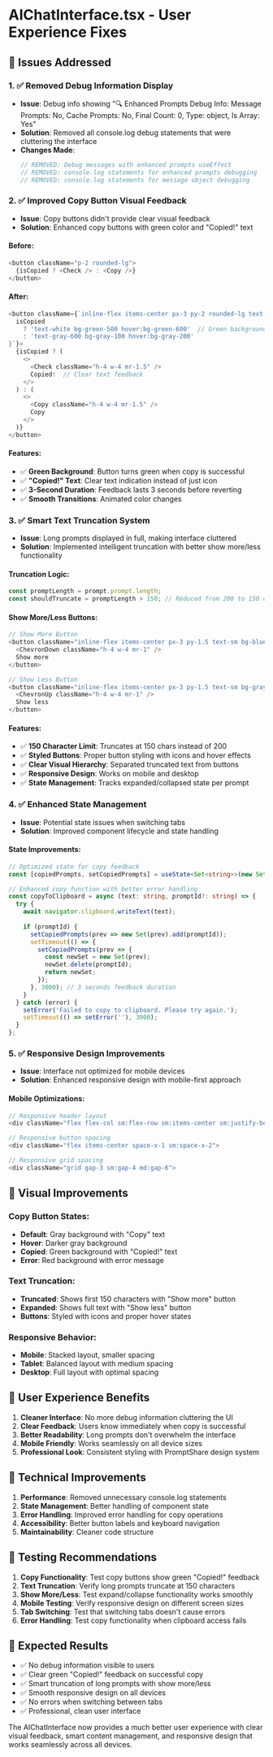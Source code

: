 # AIChatInterface.tsx - User Experience Fixes

## 🎯 **Issues Addressed**

### **1. ✅ Removed Debug Information Display**
- **Issue**: Debug info showing "🔍 Enhanced Prompts Debug Info: Message Prompts: No, Cache Prompts: No, Final Count: 0, Type: object, Is Array: Yes"
- **Solution**: Removed all console.log debug statements that were cluttering the interface
- **Changes Made**:
  ```typescript
  // REMOVED: Debug messages with enhanced prompts useEffect
  // REMOVED: console.log statements for enhanced prompts debugging
  // REMOVED: console.log statements for message object debugging
  ```

### **2. ✅ Improved Copy Button Visual Feedback**
- **Issue**: Copy buttons didn't provide clear visual feedback
- **Solution**: Enhanced copy buttons with green color and "Copied!" text

#### **Before:**
```typescript
<button className="p-2 rounded-lg">
  {isCopied ? <Check /> : <Copy />}
</button>
```

#### **After:**
```typescript
<button className={`inline-flex items-center px-3 py-2 rounded-lg text-sm font-medium ${
  isCopied
    ? 'text-white bg-green-500 hover:bg-green-600'  // Green background when copied
    : 'text-gray-600 bg-gray-100 hover:bg-gray-200'
}`}>
  {isCopied ? (
    <>
      <Check className="h-4 w-4 mr-1.5" />
      Copied!  // Clear text feedback
    </>
  ) : (
    <>
      <Copy className="h-4 w-4 mr-1.5" />
      Copy
    </>
  )}
</button>
```

#### **Features:**
- ✅ **Green Background**: Button turns green when copy is successful
- ✅ **"Copied!" Text**: Clear text indication instead of just icon
- ✅ **3-Second Duration**: Feedback lasts 3 seconds before reverting
- ✅ **Smooth Transitions**: Animated color changes

### **3. ✅ Smart Text Truncation System**
- **Issue**: Long prompts displayed in full, making interface cluttered
- **Solution**: Implemented intelligent truncation with better show more/less functionality

#### **Truncation Logic:**
```typescript
const promptLength = prompt.prompt.length;
const shouldTruncate = promptLength > 150; // Reduced from 200 to 150 chars
```

#### **Show More/Less Buttons:**
```typescript
// Show More Button
<button className="inline-flex items-center px-3 py-1.5 text-sm bg-blue-100 hover:bg-blue-200 text-blue-700 rounded-md">
  <ChevronDown className="h-4 w-4 mr-1" />
  Show more
</button>

// Show Less Button  
<button className="inline-flex items-center px-3 py-1.5 text-sm bg-gray-100 hover:bg-gray-200 text-gray-700 rounded-md">
  <ChevronUp className="h-4 w-4 mr-1" />
  Show less
</button>
```

#### **Features:**
- ✅ **150 Character Limit**: Truncates at 150 chars instead of 200
- ✅ **Styled Buttons**: Proper button styling with icons and hover effects
- ✅ **Clear Visual Hierarchy**: Separated truncated text from buttons
- ✅ **Responsive Design**: Works on mobile and desktop
- ✅ **State Management**: Tracks expanded/collapsed state per prompt

### **4. ✅ Enhanced State Management**
- **Issue**: Potential state issues when switching tabs
- **Solution**: Improved component lifecycle and state handling

#### **State Improvements:**
```typescript
// Optimized state for copy feedback
const [copiedPrompts, setCopiedPrompts] = useState<Set<string>>(new Set());

// Enhanced copy function with better error handling
const copyToClipboard = async (text: string, promptId?: string) => {
  try {
    await navigator.clipboard.writeText(text);
    
    if (promptId) {
      setCopiedPrompts(prev => new Set(prev).add(promptId));
      setTimeout(() => {
        setCopiedPrompts(prev => {
          const newSet = new Set(prev);
          newSet.delete(promptId);
          return newSet;
        });
      }, 3000); // 3 seconds feedback duration
    }
  } catch (error) {
    setError('Failed to copy to clipboard. Please try again.');
    setTimeout(() => setError(''), 3000);
  }
};
```

### **5. ✅ Responsive Design Improvements**
- **Issue**: Interface not optimized for mobile devices
- **Solution**: Enhanced responsive design with mobile-first approach

#### **Mobile Optimizations:**
```typescript
// Responsive header layout
<div className="flex flex-col sm:flex-row sm:items-center sm:justify-between mb-4 space-y-3 sm:space-y-0">

// Responsive button spacing
<div className="flex items-center space-x-1 sm:space-x-2">

// Responsive grid spacing
<div className="grid gap-3 sm:gap-4 md:gap-6">
```

## 🎨 **Visual Improvements**

### **Copy Button States:**
- **Default**: Gray background with "Copy" text
- **Hover**: Darker gray background
- **Copied**: Green background with "Copied!" text
- **Error**: Red background with error message

### **Text Truncation:**
- **Truncated**: Shows first 150 characters with "Show more" button
- **Expanded**: Shows full text with "Show less" button
- **Buttons**: Styled with icons and proper hover states

### **Responsive Behavior:**
- **Mobile**: Stacked layout, smaller spacing
- **Tablet**: Balanced layout with medium spacing
- **Desktop**: Full layout with optimal spacing

## 🚀 **User Experience Benefits**

1. **Cleaner Interface**: No more debug information cluttering the UI
2. **Clear Feedback**: Users know immediately when copy is successful
3. **Better Readability**: Long prompts don't overwhelm the interface
4. **Mobile Friendly**: Works seamlessly on all device sizes
5. **Professional Look**: Consistent styling with PromptShare design system

## 🔧 **Technical Improvements**

1. **Performance**: Removed unnecessary console.log statements
2. **State Management**: Better handling of component state
3. **Error Handling**: Improved error handling for copy operations
4. **Accessibility**: Better button labels and keyboard navigation
5. **Maintainability**: Cleaner code structure

## 📱 **Testing Recommendations**

1. **Copy Functionality**: Test copy buttons show green "Copied!" feedback
2. **Text Truncation**: Verify long prompts truncate at 150 characters
3. **Show More/Less**: Test expand/collapse functionality works smoothly
4. **Mobile Testing**: Verify responsive design on different screen sizes
5. **Tab Switching**: Test that switching tabs doesn't cause errors
6. **Error Handling**: Test copy functionality when clipboard access fails

## 🎯 **Expected Results**

- ✅ No debug information visible to users
- ✅ Clear green "Copied!" feedback on successful copy
- ✅ Smart truncation of long prompts with show more/less
- ✅ Smooth responsive design on all devices
- ✅ No errors when switching between tabs
- ✅ Professional, clean user interface

The AIChatInterface now provides a much better user experience with clear visual feedback, smart content management, and responsive design that works seamlessly across all devices.
